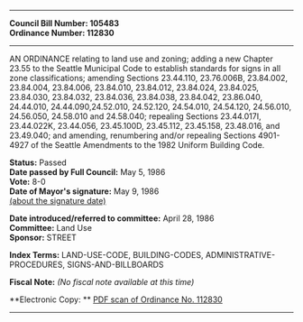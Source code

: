 * * * * *  
  
**Council Bill Number: [](#h0)[](#h2)105483**   
**Ordinance Number: 112830**  
  
* * * * *  
  
AN ORDINANCE relating to land use and zoning; adding a new Chapter 23.55 to the Seattle Municipal Code to establish standards for signs in all zone classifications; amending Sections 23.44.110, 23.76.006B, 23.84.002, 23.84.004, 23.84.006, 23.84.010, 23.84.012, 23.84.024, 23.84.025, 23.84.030, 23.84.032, 23.84.036, 23.84.038, 23.84.042, 23.86.040, 24.44.010, 24.44.090,24.52.010, 24.52.120, 24.54.010, 24.54.120, 24.56.010, 24.56.050, 24.58.010 and 24.58.040; repealing Sections 23.44.017I, 23.44.022K, 23.44.056, 23.45.100D, 23.45.112, 23.45.158, 23.48.016, and 23.49.040; and amending, renumbering and/or repealing Sections 4901-4927 of the Seattle Amendments to the 1982 Uniform Building Code.  
  
**Status:** Passed   
**Date passed by Full Council:** May 5, 1986   
**Vote:** 8-0   
**Date of Mayor's signature:** May 9, 1986   
[(about the signature date)](/~public/approvaldate.htm)   
  
  
**Date introduced/referred to committee:** April 28, 1986   
**Committee:** Land Use   
**Sponsor:** STREET   
  
**Index Terms:** LAND-USE-CODE, BUILDING-CODES, ADMINISTRATIVE-PROCEDURES, SIGNS-AND-BILLBOARDS  
  
**Fiscal Note:** *(No fiscal note available at this time)*  
  
**Electronic Copy: ** [PDF scan of Ordinance No. 112830](/~archives/Ordinances/Ord_112830.pdf)  
  
* * * * *  
